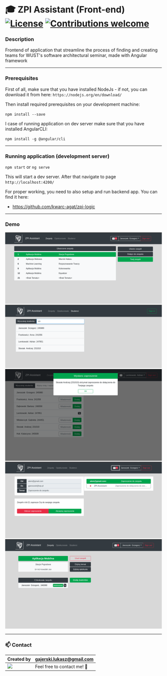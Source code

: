 # :mortar_board: ZPI Assistant (Front-end) [![License](https://img.shields.io/badge/licence-MIT-blue)](https://choosealicense.com/licenses/mit/) [![Contributions welcome](https://img.shields.io/badge/contributions-welcome-orange.svg)](https://github.com/Ukasz09/ZPI-assistant)

### Description

Frontend of application that streamline the process of finding and creating teams for WUST's software architectural seminar, made with Angular framework

---

### Prerequisites

First of all, make sure that you have installed NodeJs - if not, you can download it from here:
`https://nodejs.org/en/download/`

Then install required prerequisites on your development machine:

`npm install --save`

I case of running application on dev server make sure that you have installed AngularCLI:

`npm install -g @angular/cli`

---

### Running application (development server)

`npm start` or `ng serve`

This will start a dev server. After that navigate to page `http://localhost:4200/`

For proper working, you need to also setup and run backend app. You can find it here:

- https://github.com/kwarc-agat/zpi-logic

---

### Demo

![](https://raw.githubusercontent.com/Ukasz09/ZPI-assistant/master/readmeImages/1.png)
![](https://raw.githubusercontent.com/Ukasz09/ZPI-assistant/master/readmeImages/2.png)
![](https://raw.githubusercontent.com/Ukasz09/ZPI-assistant/master/readmeImages/3.png)
![](https://raw.githubusercontent.com/Ukasz09/ZPI-assistant/master/readmeImages/4.png)
![](https://raw.githubusercontent.com/Ukasz09/ZPI-assistant/master/readmeImages/5.png)

---

### 📫 Contact

| Created by                                                                                                                                       | gajerski.lukasz@gmail.com        |
| ------------------------------------------------------------------------------------------------------------------------------------------------ | -------------------------------- |
| <a href="https://github.com/Ukasz09" target="_blank"><img src="https://avatars0.githubusercontent.com/u/44710226?s=460&v=4"  width="100px;"></a> | Feel free to contact me! :punch: |
